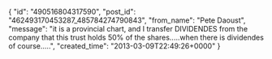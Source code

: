  {
   "id": "490516804317590",
   "post_id": "462493170453287_485784274790843",
   "from_name": "Pete Daoust",
   "message": "it is a provincial chart, and I transfer DIVIDENDES from the company that this trust holds 50% of the shares.....when there is dividendes of course.....",
   "created_time": "2013-03-09T22:49:26+0000"
 }
